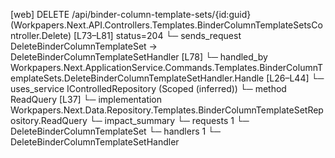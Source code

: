 [web] DELETE /api/binder-column-template-sets/{id:guid}  (Workpapers.Next.API.Controllers.Templates.BinderColumnTemplateSetsController.Delete)  [L73–L81] status=204
  └─ sends_request DeleteBinderColumnTemplateSet -> DeleteBinderColumnTemplateSetHandler [L78]
    └─ handled_by Workpapers.Next.ApplicationService.Commands.Templates.BinderColumnTemplateSets.DeleteBinderColumnTemplateSetHandler.Handle [L26–L44]
      └─ uses_service IControlledRepository<BinderColumnTemplateSet> (Scoped (inferred))
        └─ method ReadQuery [L37]
          └─ implementation Workpapers.Next.Data.Repository.Templates.BinderColumnTemplateSetRepository.ReadQuery
  └─ impact_summary
    └─ requests 1
      └─ DeleteBinderColumnTemplateSet
    └─ handlers 1
      └─ DeleteBinderColumnTemplateSetHandler

